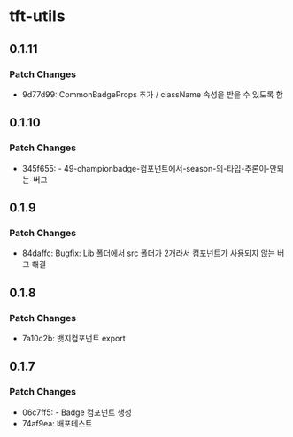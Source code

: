 # tft-utils

## 0.1.11

### Patch Changes

- 9d77d99: CommonBadgeProps 추가 / className 속성을 받을 수 있도록 함

## 0.1.10

### Patch Changes

- 345f655: - 49-championbadge-컴포넌트에서-season-의-타입-추론이-안되는-버그

## 0.1.9

### Patch Changes

- 84daffc: Bugfix: Lib 폴더에서 src 폴더가 2개라서 컴포넌트가 사용되지 않는 버그 해결

## 0.1.8

### Patch Changes

- 7a10c2b: 뱃지컴포넌트 export

## 0.1.7

### Patch Changes

- 06c7ff5: - Badge 컴포넌트 생성
- 74af9ea: 배포테스트
